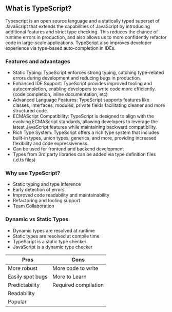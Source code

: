 ## What is TypeScript?
Typescript is an open source language and a statically typed superset of JavaScript that extends 
the capabilities of JavaScript by introducing additional features and strict type checking. This reduces the chance of runtime errors in production, 
and also allows us to more confidently refactor code in large-scale applications. 
TypeScript also improves developer experience via type-based auto-completion in IDEs.

### Features and advantages

- Static Typing: TypeScript enforces strong typing, catching type-related errors during development and reducing bugs in production.
- Enhanced IDE Support: TypeScript provides improved tooling and autocompletion, enabling developers to write code more efficiently. (code completion, inline documentation, etc)
- Advanced Language Features: TypeScript supports features like classes, interfaces, modules, private fields facilitating cleaner and more structured code.
- ECMAScript Compatibility: TypeScript is designed to align with the evolving ECMAScript standards, allowing developers to leverage the latest JavaScript features while maintaining backward compatibility.
- Rich Type System: TypeScript offers a rich type system that includes built-in types, union types, generics, and more, providing increased flexibility and code expressiveness.
- Can be used for frontend and backend development
- Types from 3rd party libraries can be added via type definition files (.d.ts files)

### Why use TypeScript?
- Static typing and type inference
- Early detection of errors
- Improved code readability and maintainability
- Refactoring and tooling support
- Team Collaboration


### Dynamic vs Static Types
- Dynamic types are resolved at runtime
- Static types are resolved at compile time
- TypeScript is a static type checker
- JavaScript is a dynamic type checker


| Pros             | Cons                   |
|------------------|------------------------|
| More robust      | More code to write     |
| Easily spot bugs | More to Learn          |
| Predictability   | Required compilation   |
| Readability      |  |
| Popular          |                        |